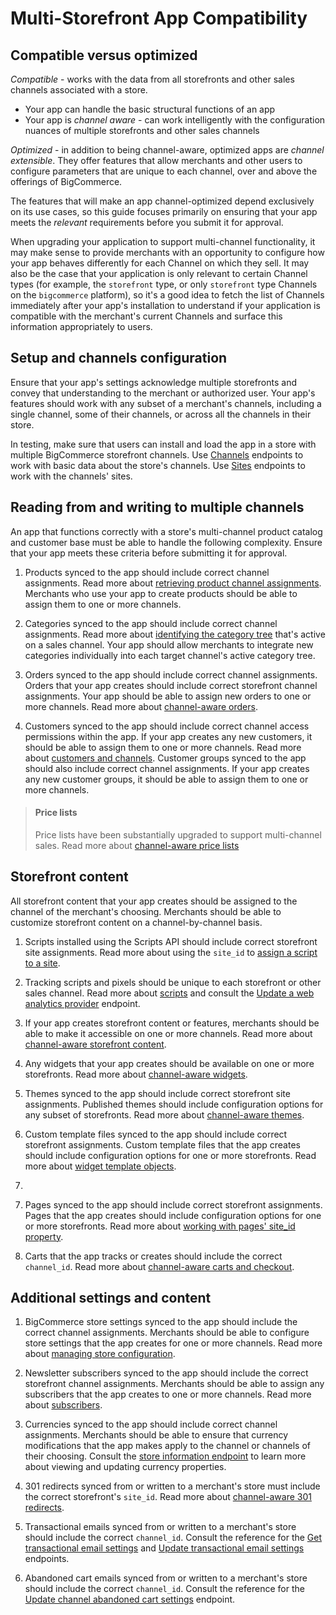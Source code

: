 # Multi-Storefront App Compatibility

## Compatible versus optimized

*Compatible* - works with the data from all storefronts and other sales channels associated with a store.
* Your app can handle the basic structural functions of an app
* Your app is *channel aware* - can work intelligently with the configuration nuances of multiple storefronts and other sales channels

*Optimized* - in addition to being channel-aware, optimized apps are *channel extensible*. They offer features that allow merchants and other users to configure parameters that are unique to each channel, over and above the offerings of BigCommerce. 

The features that will make an app channel-optimized depend exclusively on its use cases, so this guide focuses primarily on ensuring that your app meets the *relevant* requirements before you submit it for approval.

When upgrading your application to support multi-channel functionality, it may make sense to provide merchants with an opportunity to configure how your app behaves differently for each Channel on which they sell. It may also be the case that your application is only relevant to certain Channel types (for example, the `storefront` type, or only `storefront` type Channels on the `bigcommerce` platform), so it's a good idea to fetch the list of Channels immediately after your app's installation to understand if your application is compatible with the merchant's current Channels and surface this information appropriately to users.

## Setup and channels configuration

Ensure that your app's settings acknowledge multiple storefronts and convey that understanding to the merchant or authorized user. Your app's features should work with any subset of a merchant's channels, including a single channel, some of their channels, or across all the channels in their store. 

In testing, make sure that users can install and load the app in a store with multiple BigCommerce storefront channels. Use [Channels](/api-reference/store-management/channels) endpoints to work with basic data about the store's channels. Use [Sites](/api-reference/store-management/sites) endpoints to work with the channels' sites.


## Reading from and writing to multiple channels

An app that functions correctly with a store's multi-channel product catalog and customer base must be able to handle the following complexity. Ensure that your app meets these criteria before submitting it for approval.

<!-- TODO: test link -->
1. Products synced to the app should include correct channel assignments. Read more about [retrieving product channel assignments](/api-docs/multi-storefront/api-guide#products). Merchants who use your app to create products should be able to assign them to one or more channels.
   
<!-- TODO: test link -->
2. Categories synced to the app should include correct channel assignments. Read more about [identifying the category tree](/api-docs/multi-storefront/api-guide#categories) that's active on a sales channel. Your app should allow merchants to integrate new categories individually into each target channel's active category tree.
   
<!-- TODO: test link -->
3. Orders synced to the app should include correct channel assignments. Orders that your app creates should include correct storefront channel assignments. Your app should be able to assign new orders to one or more channels. Read more about [channel-aware orders](/api-docs/multi-storefront/api-guide#orders).
   
<!-- TODO: test link -->
4. Customers synced to the app should include correct channel access permissions within the app. If your app creates any new customers, it should be able to assign them to one or more channels. Read more about [customers and channels](/api-docs/multi-storefront/api-guide#customers). Customer groups synced to the app should also include correct channel assignments. If your app creates any new customer groups, it should be able to assign them to one or more channels.

<!-- theme: info -->
<!-- TODO: test link -->
> #### Price lists
> Price lists have been substantially upgraded to support multi-channel sales. Read more about [channel-aware price lists](/api-docs/multi-storefront/api-guide#price-lists) 

## Storefront content

All storefront content that your app creates should be assigned to the channel of the merchant's choosing. Merchants should be able to customize storefront content on a channel-by-channel basis.

<!-- TODO: test link -->
1. Scripts installed using the Scripts API should include correct storefront site assignments. Read more about using the `site_id` to [assign a script to a site](/api-docs/multi-storefront/api-guide#scripts).

<!-- TODO: test link -->
2. Tracking scripts and pixels should be unique to each storefront or other sales channel. Read more about [scripts](/api-docs/multi-storefront/api-guide#scripts) and consult the [Update a web analytics provider](/api-reference/b3A6NDgxNDAyMzU-update-a-web-analytics-provider) endpoint.

<!-- TODO: test link -->
3. If your app creates storefront content or features, merchants should be able to make it accessible on one or more channels. Read more about [channel-aware storefront content](/api-docs/multi-storefront/api-guide#storefront-content).

<!-- TODO: test link -->
4. Any widgets that your app creates should be available on one or more storefronts. Read more about [channel-aware widgets](/api-docs/multi-storefront/api-guide#widgets).

<!-- TODO: test link -->
5. Themes synced to the app should include correct storefront site assignments. Published themes should include configuration options for any subset of storefronts. Read more about [channel-aware themes](/api-docs/multi-storefront/api-guide#themes).

6. Custom template files synced to the app should include correct storefront assignments. Custom template files that the app creates should include configuration options for one or more storefronts. Read more about [widget template objects](/api-reference/b3A6MzU5MDUzMDU-get-a-widget-template).
7. 
<!-- TODO: test link -->
7. Pages synced to the app should include correct storefront assignments. Pages that the app creates should include configuration options for one or more storefronts. Read more about [working with pages' site_id property](/api-docs/multi-storefront/api-guide#pages).
   
<!-- TODO: test link -->
8. Carts that the app tracks or creates should include the correct `channel_id`. Read more about [channel-aware carts and checkout](/api-docs/multi-storefront/api-guide#cart-and-checkout).

## Additional settings and content

<!-- TODO: update link -->
1. BigCommerce store settings synced to the app should include the correct channel assignments. Merchants should be able to configure store settings that the app creates for one or more channels. Read more about [managing store configuration](/api-docs/store-management/settings).

<!-- TODO: update link -->
2. Newsletter subscribers synced to the app should include the correct storefront channel assignments. Merchants should be able to assign any subscribers that the app creates to one or more channels. Read more about [subscribers](https://bigcommerce.stoplight.io/docs/api-beta-multi-storefront/ZG9jOjQ0NjQ2MDA-subscribers).

3. Currencies synced to the app should include correct channel assignments. Merchants should be able to ensure that currency modifications that the app makes apply to the channel or channels of their choosing. Consult the [store information endpoint](/api-reference/b3A6MzU5MDUxNDM-get-store-information) to learn more about viewing and updating currency properties.

<!-- TODO: update link -->
4. 301 redirects synced from or written to a merchant's store must include the correct storefront's `site_id`. Read more about [channel-aware 301 redirects](https://bigcommerce.stoplight.io/docs/api-beta-multi-storefront/ZG9jOjExNjkzNzIz-storefront-content#301-redirects).

5. Transactional emails synced from or written to a merchant's store should include the correct `channel_id`. Consult the reference for the [Get transactional email settings](/api-reference/b3A6MzU5MDUwMTE-get-email-statuses) and [Update transactional email settings](/api-reference/b3A6MzU5MDUwMTI-update-email-statuses) endpoints.

6. Abandoned cart emails synced from or written to a merchant's store should include the correct `channel_id`. Consult the reference for the [Update channel abandoned cart settings](/api-reference/b3A6NDc1MTI1MTA-update-channel-abandoned-cart-settings) endpoint.
